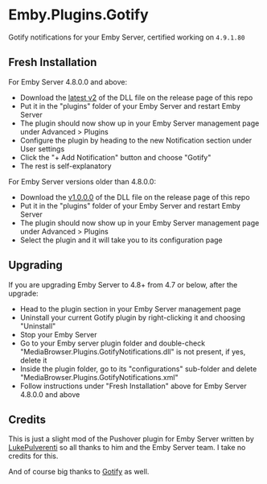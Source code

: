 # Emby.Plugins.Gotify
Gotify notifications for your Emby Server, certified working on `4.9.1.80`

## Fresh Installation

For Emby Server 4.8.0.0 and above:
* Download the [latest v2](https://github.com/rootforbid/Emby.Plugins.Gotify/releases/latest) of the DLL file on the release page of this repo
* Put it in the "plugins" folder of your Emby Server and restart Emby Server
* The plugin should now show up in your Emby Server management page under Advanced > Plugins
* Configure the plugin by heading to the new Notification section under User settings
* Click the "+ Add Notification" button and choose "Gotify"
* The rest is self-explanatory

For Emby Server versions older than 4.8.0.0:
* Download the [v1.0.0.0](https://github.com/rootforbid/Emby.Plugins.Gotify/releases/tag/v1.0.0.0) of the DLL file on the release page of this repo
* Put it in the "plugins" folder of your Emby Server and restart Emby Server
* The plugin should now show up in your Emby Server management page under Advanced > Plugins
* Select the plugin and it will take you to its configuration page

## Upgrading
If you are upgrading Emby Server to 4.8+ from 4.7 or below, after the upgrade: 
* Head to the plugin section in your Emby Server management page
* Uninstall your current Gotify plugin by right-clicking it and choosing "Uninstall"
* Stop your Emby Server
* Go to your Emby server plugin folder and double-check "MediaBrowser.Plugins.GotifyNotifications.dll" is not present, if yes, delete it
* Inside the plugin folder, go to its "configurations" sub-folder and delete "MediaBrowser.Plugins.GotifyNotifications.xml"
* Follow instructions under "Fresh Installation" above for Emby Server 4.8.0.0 and above

## Credits

This is just a slight mod of the Pushover plugin for Emby Server written by [LukePulverenti](https://github.com/MediaBrowser/Pushover)
so all thanks to him and the Emby Server team. I take no credits for this.

And of course big thanks to [Gotify](https://gotify.net) as well.
